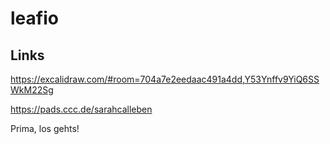 # leafio

## Links

https://excalidraw.com/#room=704a7e2eedaac491a4dd,Y53Ynffv9YiQ6SSWkM22Sg

https://pads.ccc.de/sarahcalleben

Prima, los gehts!